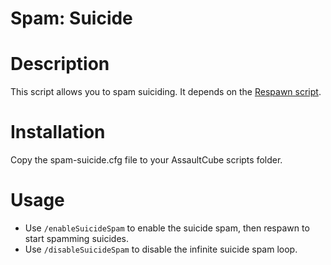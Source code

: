 # Spam: Suicide

# Description
This script allows you to spam suiciding.
It depends on the [Respawn script](../Respawn/).

# Installation
Copy the spam-suicide.cfg file to your AssaultCube scripts folder.

# Usage

* Use `/enableSuicideSpam` to enable the suicide spam, then respawn to start spamming suicides.
* Use `/disableSuicideSpam` to disable the infinite suicide spam loop.

